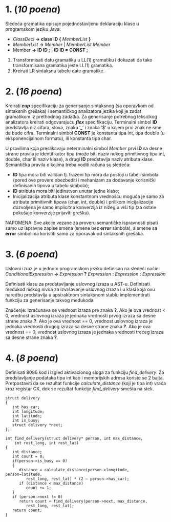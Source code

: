 ﻿# 1. (*10 poena*)

Sledeća gramatika opisuje pojednostavljenu deklaraciju klase u programskom jeziku Java:

- *ClassDecl* **→ class ID {** *MemberList* **}**
- *MemberList* **→**  *Member*  |  *MemberList Member*
- Member **→** **ID ID ;**  |  **ID ID = CONST ;**

1) Transformisati datu gramatiku u LL(1) gramatiku i dokazati da tako transformisana gramatika jeste LL(1) gramatika.
1) Kreirati LR sintaksnu tabelu date gramatike.

# 2. (*16 poena*)
Kreirati ***cup*** specifikaciju za generisanje sintaksnog (sa oporavkom od sintaksnih grešaka) i semantičkog analizatora jezika koji je zadat gramatikom iz prethodnog zadatka. Za generisanje potrebnog leksičkog analizatora kreirati odgovarajuću ***flex***  specifikaciju. Terminalni simbol **ID** predstavlja niz cifara, slova, znaka ’\_’ i znaka ’$’ u kojem prvi znak ne sme da bude cifra. Terminalni simbol **CONST** je konstanta tipa int, tipa double (u eksponencijalnom formatu),  ili konstanta tipa char. 

U pravilima koja preslikavaju neterminalni simbol *Member* prvi **ID** sa desne strane pravila je identifikator tipa (može biti naziv nekog primitivnog tipa int, double, char ili naziv klase), a drugi **ID** predstavlja naziv atributa klase. Semantička pravila o kojima treba voditi računa su sledeća: 

- **ID** tipa mora biti validan tj. traženi tip mora da postoji u tabeli simbola (pored ove provere obezbediti i mehanizam za dodavanje korisnički definisanih tipova u tabelu simbola);
- **ID** atributa mora biti jedinstven unutar jedne klase;
- Inicijalizacija atributa klase konstantnom vrednošću moguća je samo za atribute primitivnih tipova (char, int, double) i prilikom inicijalizacije dozvoljena je samo implicitna konverzija iz nižeg u viši tip (za ostale pokušaje konverzije prijaviti grešku). 

NAPOMENA: Sve akcije vezane za proveru semantičke ispravnosti pisati samo uz ispravne zapise smena (smene bez **error**  simbola), a smene sa **error**  simbolima koristiti samo za oporavak od sintaksnih grešaka.

# 3. (*6 poena*)

Uslovni izraz je u jednom programskom jeziku definisan na sledeći način:
*ConditionalExpression **→** Expression* **?** *Expression* **:** *Expression* **:** *Expression*

Definisati klasu za predstavljanje uslovnog izraza u AST-u. Definisati međukod niskog nivoa za izvršavanje uslovnog izraza i u klasi koja ovu naredbu predstavlja u apstraktnom sintaksnom stablu implementirati funkciju za generisanje takvog međukoda. 

Značenje: Izračunava se vrednost izraza pre znaka **?**. Ako je ova vrednost < 0, vrednost uslovnog izraza je jednaka vrednosti prvog izraza sa desne strane znaka **?**. Ako je ova vrednost == 0, vrednost uslovnog izraza je jednaka vrednosti drugog izraza sa desne strane znaka **?**. Ako je ova vrednost == 0, vrednost uslovnog izraza je jednaka vrednosti trećeg izraza sa desne strane znaka **?**.  

# 4. (*8 poena*)

Definisati 8086 kod i izgled aktivacionog sloga za funkciju *find\_delivery*. Za predstavljanje podataka tipa int kao i memorijskih adresa koriste se 2 bajta. Pretpostaviti da se rezultat funkcije *calculate\_distance* (koji je tipa int) vraća kroz registar CX, dok se rezultat funkcije *find\_delivery* smešta na stek.

```
struct delivery 
{
   int has_car;
   int longitude;
   int latitude;
   int is_busy;
   struct delivery *next; 
};

int find_delivery(struct delivery* person, int max_distance,
    int rest_long, int rest_lat) 
{
   int distance;
   int count = 0;
   if(person->is_busy == 0) 
   {
      distance = calculate_distance(person->longitude, person→latitude, 
         rest_long, rest_lat) * (2 – person->has_car);
      if (distance < max_distance)
         count += 1;
   }
   if (person->next != 0) 
      return count + find_delivery(person->next, max_distance, 
         rest_long, rest_lat);
   return count;
}
```